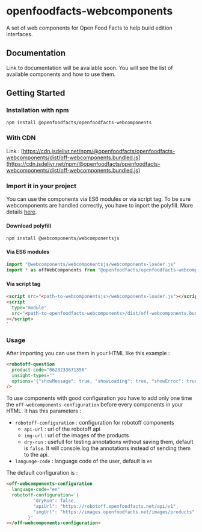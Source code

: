 # openfoodfacts-webcomponents

A set of web components for Open Food Facts to help build edition interfaces.

## Documentation

Link to documentation will be available soon.
You will see the list of available components and how to use them.

## Getting Started

### Installation with npm

`npm install @openfoodfacts/openfoodfacts-webcomponents`

### With CDN

Link : [https://cdn.jsdelivr.net/npm/@openfoodfacts/openfoodfacts-webcomponents/dist/off-webcomponents.bundled.js](https://cdn.jsdelivr.net/npm/@openfoodfacts/openfoodfacts-webcomponents/dist/off-webcomponents.bundled.js)

### Import it in your project

You can use the components via ES6 modules or via script tag. To be sure webcomponents are handled correctly, you have to inport the polyfill.
More details [here](https://lit.dev/docs/v1/tools/use/).

#### Download polyfill

`npm install @webcomponents/webcomponentsjs`

#### Via ES6 modules

```js
import "@webcomponents/webcomponentsjs/webcomponents-loader.js"
import * as offWebComponents from "@openfoodfacts/openfoodfacts-webcomponents/dist/off-webcomponents.bundled.js"
```

#### Via script tag

```html
<script src="<path-to-webcomponentsjs>/webcomponents-loader.js"></script>
<script
  type="module"
  src="<path-to-openfoodfacts-webcomponents>/dist/off-webcomponents.bundled.js"
></script>
`
```

### Usage

After importing you can use them in your HTML like this example :

```html
<robotoff-question
  product-code="0628233671356"
  insight-types=""
  options='{"showMessage": true, "showLoading": true, "showError": true}'
/>
```

To use components with good configuration you have to add only one time the `off-webcomponents-configuration` before every components in your HTML.
It has this parameters :

- `robotoff-configuration` : configuration for robotoff components
  - `api-url` : url of the robotoff api
  - `img-url` : url of the images of the products
  - `dry-run` : usefull for testing annotations without saving them, default is `false`. It will console.log the annotations instead of sending them to the api.
- `language-code` : language code of the user, default is `en`

The default configuration is :

```html
<off-webcomponents-configuration
  language-code="en"
  robotoff-configuration='{
          "dryRun": false,
          "apiUrl": "https://robotoff.openfoodfacts.net/api/v1",
          "imgUrl": "https://images.openfoodfacts.net/images/products"
        }'
></off-webcomponents-configuration>
```
